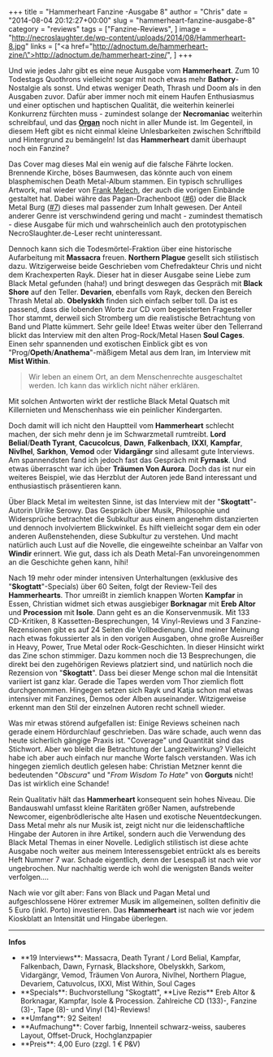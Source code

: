 +++
title = "Hammerheart Fanzine -Ausgabe 8"
author = "Chris"
date = "2014-08-04 20:12:27+00:00"
slug = "hammerheart-fanzine-ausgabe-8"
category = "reviews"
tags = ["Fanzine-Reviews", ]
image = "http://necroslaughter.de/wp-content/uploads/2014/08/Hammerheart-8.jpg"
links = ["<a href=\"http://adnoctum.de/hammerheart-zine/\">http://adnoctum.de/hammerheart-zine/</a>", ]
+++

Und wie jedes Jahr gibt es eine neue Ausgabe vom **Hammerheart**. Zum 10 Todestags Quothrons vielleicht sogar mit noch etwas mehr **Bathory**-Nostalgie als sonst. Und etwas weniger Death, Thrash und Doom als in den Ausgaben zuvor. Dafür aber immer noch mit einem Haufen Enthusiasmus und einer optischen und haptischen Qualität, die weiterhin keinerlei Konkurrenz fürchten muss  - zumindest solange der **Necromaniac** weiterhin schreibfaul, und das <a href="https://www.facebook.com/OrganZine">**Organ**</a> noch nicht in aller Munde ist. Im Gegenteil, in diesem Heft gibt es nicht einmal kleine Unlesbarkeiten zwischen Schriftbild und Hintergrund zu bemängeln! Ist das **Hammerheart** damit überhaupt noch ein Fanzine?

Das Cover mag dieses Mal ein wenig auf die falsche Fährte locken. Brennende Kirche, böses Baumwesen, das könnte auch von einem blasphemischen Death Metal-Album stammen. Ein typisch schrulliges Artwork, mal wieder von <a href="http://melech.de/">Frank Melech</a>, der auch die vorigen Einbände gestaltet hat. Dabei währe das Pagan-Drachenboot (<a href="http://necroslaughter.de/2012/11/hammerheart-fazine-6/" title="Hammerheart Fanzine #6">#6</a>) oder die Black Metal Burg (<a href="http://necroslaughter.de/2013/08/hammerheart-fanzine-ausgabe-7/" title="Hammerheart Fanzine – Ausgabe 7">#7</a>) dieses mal passender zum Inhalt gewesen. Der Anteil anderer Genre ist verschwindend gering und macht - zumindest thematisch - diese Ausgabe für mich und wahrscheinlich auch den prototypischen NecroSlaughter.de-Leser recht uninteressant.

Dennoch kann sich die Todesmörtel-Fraktion über eine historische Aufarbeitung mit **Massacra** freuen. **Northern Plague** gesellt sich stilistisch dazu. Witzigerweise beide Geschrieben vom Chefredakteur Chris und nicht dem Krachexperten Rayk. Dieser hat in dieser Ausgabe seine Liebe zum Black Metal gefunden (haha!) und bringt deswegen das Gespräch mit **Black Shore** auf den Teller.
**Devarien**, ebenfalls vom Rayk, decken den Bereich Thrash Metal ab. **Obelyskkh** finden sich einfach selber toll. Da ist es passend, dass die lobenden Worte zur CD vom begeisterten Fragesteller Thor stammt, derweil sich Stromberg um die realistische Betrachtung von Band und Platte kümmert. Sehr geile Idee! Etwas weiter über den Tellerrand blickt das Interview mit den alten Prog-Rock/Metal Hasen **Soul Cages**. Einen sehr spannenden und exotischen Einblick gibt es von "Prog/**Opeth**/**Anathema**"-mäßigem Metal aus dem Iran, im Interview mit **Mist Within**.

<blockquote>Wir leben an einem Ort, an dem Menschenrechte ausgeschaltet werden. Ich kann das wirklich nicht näher erklären.</blockquote>

Mit solchen Antworten wirkt der restliche Black Metal Quatsch mit Killernieten und Menschenhass wie ein peinlicher Kindergarten.

Doch damit will ich nicht den Hauptteil vom **Hammerheart** schlecht machen, der sich mehr denn je im Schwarzmetall rumtreibt. **Lord Belial**/**Death Tyrant**, **Cacucolcus**, **Dawn**, **Falkenbach**, **IXXI**, **Kampfar**, **Nivlhel**, **Sarkhon**, **Vemod** oder **Vidargängr** sind allesamt gute Interviews. Am spannendsten fand ich jedoch fast das Gespräch mit **Fyrnask**. Und etwas überrascht war ich über **Träumen Von Aurora**. Doch das ist nur ein weiteres Beispiel, wie das Herzblut der Autoren jede Band interessant und enthusiastisch präsentieren kann.

Über Black Metal im weitesten Sinne, ist das Interview mit der "**Skogtatt**"-Autorin Ulrike Serowy. Das Gespräch über Musik, Philosophie und Widersprüche betrachtet die Subkultur aus einem angenehm distanzierten und dennoch involviertem Blickwinkel. Es hilft vielleicht sogar dem ein oder anderen Außenstehenden, diese Subkultur zu verstehen. Und macht natürlich auch Lust auf die Novelle, die eingeweihte scheinbar an Valfar von **Windir** erinnert. Wie gut, dass ich als Death Metal-Fan unvoreingenommen an die Geschichte gehen kann, hihi!

Nach 19 mehr oder minder intensiven Unterhaltungen (exklusive des "**Skogtatt**"-Specials) über 60 Seiten, folgt der Review-Teil des **Hammerhearts**. Thor umreißt in ziemlich knappen Worten **Kampfar** in Essen, Christian widmet sich etwas ausgiebiger **Borknagar** mit **Ereb Altor** und **Procession** mit **Isole**. Dann geht es an die Konservenmusik. Mit 133 CD-Kritiken, 8 Kassetten-Besprechungen, 14 Vinyl-Reviews und 3 Fanzine-Rezensionen gibt es auf 24 Seiten die Vollbedienung. Und meiner Meinung nach etwas fokussierter als in den vorigen Ausgaben, ohne große Ausreißer in Heavy, Power, True Metal oder Rock-Geschichten. In dieser Hinsicht wirkt das Zine schon stimmiger. Dazu kommen noch die  13 Besprechungen, die direkt bei den zugehörigen Reviews platziert sind, und natürlich noch die Rezension von "**Skogtatt**". Dass bei dieser Menge schon mal die Intensität variiert ist ganz klar. Gerade die Tapes werden vom Thor ziemlich flott durchgenommen. Hingegen setzen sich Rayk und Katja schon mal etwas intensiver mit Fanzines, Demos oder Alben auseinander. Witzigerweise erkennt man den Stil der einzelnen Autoren recht schnell wieder.

Was mir etwas störend aufgefallen ist: Einige Reviews scheinen nach gerade einem Hördurchlauf geschrieben. Das wäre schade, auch wenn das heute sicherlich gängige Praxis ist. "Coverage" und Quantität sind das Stichwort. Aber wo bleibt die Betrachtung der Langzeitwirkung? Vielleicht habe ich aber auch einfach nur manche Worte falsch verstanden. Was ich hingegen ziemlich deutlich gelesen habe: Christian Metzner kennt die bedeutenden "_Obscura_" und "_From Wisdom To Hate_" von **Gorguts** nicht! Das ist wirklich eine Schande!

Rein Qualitativ hält das **Hammerheart** konsequent sein hohes Niveau. Die Bandauswahl umfasst kleine Raritäten größer Namen, aufstrebende Newcomer, eigenbrödlerische alte Hasen und exotische Neuentdeckungen. Dass Metal mehr als nur Musik ist, zeigt nicht nur die leidenschaftliche Hingabe der Autoren in ihre Artikel, sondern auch die Verwendung des Black Metal Themas in einer Novelle. Lediglich stilistisch ist diese achte Ausgabe noch weiter aus meinem Interessensgebiet entrückt als es bereits Heft Nummer 7 war. Schade eigentlich, denn der Lesespaß ist nach wie vor ungebrochen. Nur nachhaltig werde ich wohl die wenigsten Bands weiter verfolgen….

Nach wie vor gilt aber: Fans von Black und Pagan Metal und aufgeschlossene Hörer extremer Musik im allgemeinen, sollten definitiv die 5 Euro (inkl. Porto) investieren. Das **Hammerheart** ist nach wie vor jedem Kioskblatt an Intensität und Hingabe überlegen.



---
**Infos**
<ul><li>**19 Interviews**: Massacra, Death Tyrant / Lord Belial, Kampfar, Falkenbach, Dawn, Fyrnask, Blackshore, Obelyskkh, Sarkom, Vidargängr, Vemod, Träumen Von Aurora, Nivlhel, Northern Plague, Devariem, Catuvolcus, IXXI, Mist Within, Soul Cages</li>
<li>**Specials**: Buchvorstellung "Skogtatt", **Live Rezis** Ereb Altor &amp; Borknagar, Kampfar, Isole &amp; Procession. Zahlreiche CD (133)-, Fanzine (3)-, Tape (8)- und Vinyl (14)-Reviews! </li>
<li>**Umfang**: 92 Seiten!</li>
<li>**Aufmachung**: Cover farbig, Innenteil schwarz-weiss, sauberes Layout, Offset-Druck, Hochglanzpapier</li>
<li>**Preis**: 4,00 Euro (zzgl. 1 € P&amp;V)</li></ul>
